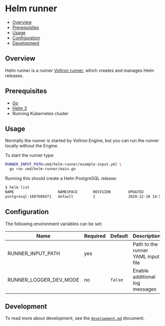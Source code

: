 # Helm runner

- [Overview](#overview)
- [Prerequisites](#prerequisites)
- [Usage](#usage)
- [Configuration](#configuration)
- [Development](#development)

## Overview

Helm runner is a runner [Voltron runner](../../docs/runner.md), which creates and manages Helm releases.

## Prerequisites

- [Go](https://golang.org)
- [Helm 3](https://helm.sh/docs/intro/install/)
- Running Kubernetes cluster

## Usage

Normally the runner is started by Voltron Engine, but you can run the runner locally without the Engine.

To start the runner type:
```bash
RUNNER_INPUT_PATH=cmd/helm-runner/example-input.yml \
  go run cmd/helm-runner/main.go
```

Running this should create a Helm PostgreSQL release:
```bash
$ helm list
NAME                    NAMESPACE       REVISION        UPDATED                                 STATUS       CHART                    APP VERSION
postgresql-1607608471   default         1               2020-12-10 14:54:34.882358554 +0100 CET deployed     postgresql-10.1.3        11.10.0 
```

## Configuration

The following environment variables can be set:

| Name                   | Required | Default | Description                        |
| ---------------------- | -------- | ------- | ---------------------------------- |
| RUNNER_INPUT_PATH      | yes      |         | Path to the runner YAML input file |
| RUNNER_LOGGER_DEV_MODE | no       | `false` | Enable additional log messages     |

## Development

To read more about development, see the [`development.md`](../../docs/development.md) document.
